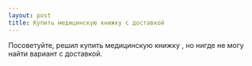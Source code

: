 ```yaml
---
layout: post 
title: Купить медицинскую книжку с доставкой 
--- 
```

Посоветуйте, решил купить медицинскую книжку , но нигде не могу найти вариант с доставкой.